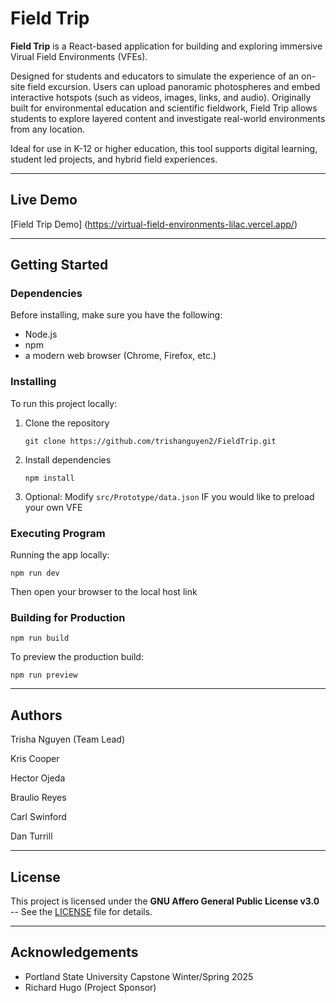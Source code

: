 # Field Trip

**Field Trip** is a React-based application for building and exploring immersive Virual Field Environments (VFEs). 

Designed for students and educators to simulate the experience of an on-site field excursion. Users can upload panoramic photospheres and embed interactive 
hotspots (such as videos, images, links, and audio). Originally built for environmental education and scientific fieldwork, Field Trip allows students to explore
layered content and investigate real-world environments from any location. 

Ideal for use in K-12 or higher education, this tool supports digital learning, student led projects, and hybrid field experiences. 

---

## Live Demo
[Field Trip Demo] (https://virtual-field-environments-lilac.vercel.app/)

---

## Getting Started 

### Dependencies

Before installing, make sure you have the following: 
- Node.js
- npm
- a modern web browser (Chrome, Firefox, etc.)
  

### Installing

To run this project locally: 

1. Clone the repository
   ```
   git clone https://github.com/trishanguyen2/FieldTrip.git
   ```
   
2. Install dependencies
   ```
   npm install
   ```
   
3. Optional: Modify `src/Prototype/data.json` IF you would like to preload your own VFE


### Executing Program

Running the app locally: 
```
npm run dev
```

Then open your browser to the local host link 


### Building for Production
```
npm run build
```

To preview the production build: 
```
npm run preview
```
---

## Authors
Trisha Nguyen (Team Lead) 

Kris Cooper 

Hector Ojeda 

Braulio Reyes 

Carl Swinford

Dan Turrill

---

## License
This project is licensed under the **GNU Affero General Public License v3.0** -- See the [LICENSE](./LICENSE) file for details. 

---

## Acknowledgements
- Portland State University Capstone Winter/Spring 2025
- Richard Hugo (Project Sponsor)


